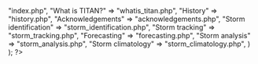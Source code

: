 <!-- Topics menu for titan home -->
<?php
topics(
  array(
    "Cover page" => "index.php",
    "What is TITAN?" => "whatis_titan.php",
    "History" => "history.php",
    "Acknowledgements" => "acknowledgements.php",
    "Storm identification" => "storm_identification.php",
    "Storm tracking" => "storm_tracking.php",
    "Forecasting" => "forecasting.php",
    "Storm analysis" => "storm_analysis.php",
    "Storm climatology" => "storm_climatology.php",
  )
);
?>

